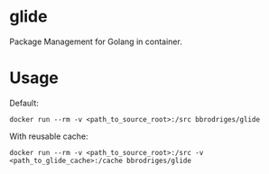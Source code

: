# glide

Package Management for Golang in container.

# Usage

Default:

```
docker run --rm -v <path_to_source_root>:/src bbrodriges/glide
```

With reusable cache:

```
docker run --rm -v <path_to_source_root>:/src -v <path_to_glide_cache>:/cache bbrodriges/glide
```